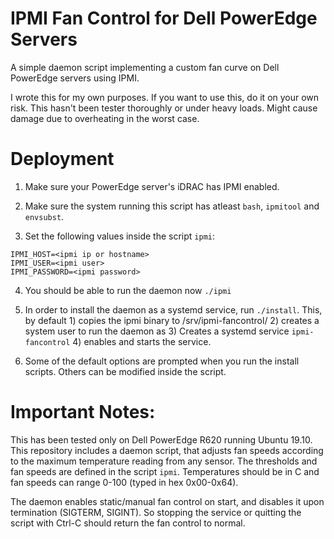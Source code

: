 # IPMI Fan Control for Dell PowerEdge Servers

A simple daemon script implementing a custom fan curve on Dell PowerEdge servers using IPMI.

I wrote this for my own purposes. If you want to use this, do it on your own risk. This hasn't been tester thoroughly or under heavy loads. Might cause damage due to overheating in the worst case.

# Deployment

1) Make sure your PowerEdge server's iDRAC has IPMI enabled.

2) Make sure the system running this script has atleast `bash`, `ipmitool` and `envsubst`.

3) Set the following values inside the script `ipmi`:

```
IPMI_HOST=<ipmi ip or hostname>
IPMI_USER=<ipmi user>
IPMI_PASSWORD=<ipmi password>
```

4) You should be able to run the daemon now `./ipmi`

5) In order to install the daemon as a systemd service, run `./install`. This, by default 1) copies the ipmi binary to /srv/ipmi-fancontrol/ 2) creates a system user to run the daemon as 3) Creates a systemd service `ipmi-fancontrol` 4) enables and starts the service.

6) Some of the default options are prompted when you run the install scripts. Others can be modified inside the script.

# Important Notes:

This has been tested only on Dell PowerEdge R620 running Ubuntu 19.10. This repository includes a daemon script, that adjusts fan speeds according to the maximum temperature reading from any sensor. The thresholds and fan speeds are defined in the script `ipmi`. Temperatures should be in C and fan speeds can range 0-100 (typed in hex 0x00-0x64).

The daemon enables static/manual fan control on start, and disables it upon termination (SIGTERM, SIGINT). So stopping the service or quitting the script with Ctrl-C should return the fan control to normal.
